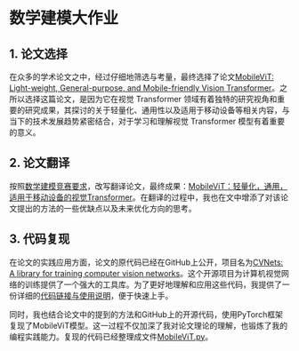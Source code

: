 # 数学建模大作业

## 1. 论文选择

在众多的学术论文之中，经过仔细地筛选与考量，最终选择了论文[MobileViT: Light-weight, General-purpose, and Mobile-friendly Vision Transformer](./MobileViT%20Light-weight,%20General-purpose,%20and%20Mobile-friendly%20Vision%20Transformer.pdf)。之所以选择这篇论文，是因为它在视觉 Transformer 领域有着独特的研究视角和重要的研究成果，其探讨的关于轻量化、通用性以及适用于移动设备等相关内容，与当下的技术发展趋势紧密结合，对于学习和理解视觉 Transformer 模型有着重要的意义。

## 2. 论文翻译

按照[数学建模竞赛要求](https://www.overleaf.com/read/pckcchwxhxtd#61256c)，改写翻译论文，最终成果：[MobileViT：轻量化，通用，适用于移动设备的视觉Transformer](./MobileViT_轻量化_通用_适用于移动设备的视觉Transformer.pdf)。在翻译的过程中，我也在文中增添了对该论文提出的方法的一些优缺点以及未来优化方向的思考。

## 3. 代码复现

在论文的实践应用方面，论文的原代码已经在GitHub上公开，项目名为[CVNets: A library for training computer vision networks](https://github.com/apple/ml-cvnets)。这个开源项目为计算机视觉网络的训练提供了一个强大的工具库。为了更好地理解和应用这些代码，我提供了一份详细的[代码链接与使用说明](./代码链接与使用说明.md)，便于快速上手。

同时，我也结合论文中的提到的方法和GitHub上的开源代码，使用PyTorch框架复现了MobileViT模型。这一过程不仅加深了我对论文理论的理解，也锻炼了我的编程实践能力。复现的代码已经整理成文件[MobileViT.py](./MobileViT.py)。
